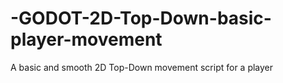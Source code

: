 # -GODOT-2D-Top-Down-basic-player-movement
A basic and smooth 2D Top-Down movement script for a player
